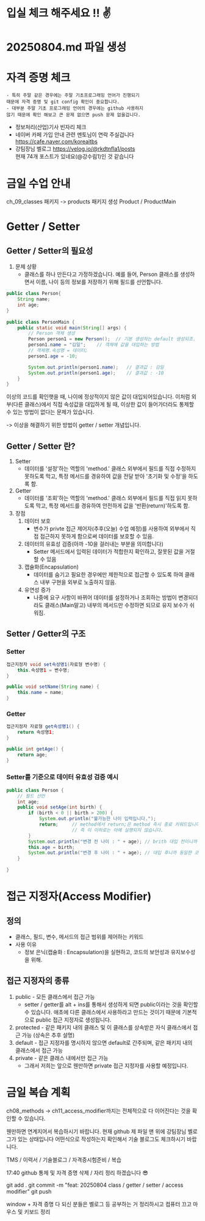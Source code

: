 # 입실 체크 해주세요 !! ✌️
# 20250804.md 파일 생성
# 자격 증명 체크
    - 특히 주말 같은 경우에는 주말 기초프로그래밍 언어가 진행되기
    때문에 자격 증명 및 git config 확인이 중요합니다.
    - 대부분 주말 기초 프로그래밍 언어의 경우에는 github 사용하지
    않기 때문에 확인 해보고 큰 문제 없으면 push 문제 없을겁니다.
- 정보처리(산업)기사 빈자리 체크
- 네이버 카페 가입 안내 관련 멘토님이 연락 주실겁니다
https://cafe.naver.com/koreaitbs
- 강팀장님 벨로그
https://velog.io/@rkdtnfla1/posts     
현재 74개 포스트가 있네요(@강수림1)인 것 같습니다

# 금일 수업 안내
ch_09_classes 패키지 -> products 패키지 생성
Product / ProductMain

# Getter / Setter
## Getter / Setter의 필요성
1. 문제 상황
    - 클래스를 하나 만든다고 가정하겠습니다. 예를 들어, Person 클래스를 생성하면서
        이름, 나이 등의 정보를 저장하기 위해 필드를 선언합니다.
```java
public class Person{
    String name;
    int age; 
}     
    
public class PersonMain {
    public static void main(String[] args) {
        // Person 객체 생성
        Person person1 = new Person();  // 기본 생성자는 default 생성되죠.
        person1.name = "김일";    // 객체에 값을 대입하는 방법
        // 객체명.속성명 = 데이터;
        person1.age = -10;

        System.out.println(person1.name);   // 결과값 : 김일
        System.out.println(person1.age);    // 결과값 : -10
    }
}
```
이상의 코드를 확인햇을 때, 나이에 정상적이지 않은 값이 대입되어있습니다. 이처럼
외부(다른 클래스)에서 직접 속성값을 대입하게 될 때, 이상한 값이 들어가더라도
통제할 수 있는 방법이 없다는 문제가 있습니다.

-> 이상을 해결하기 위한 방법이 getter / setter 개념입니다.

## Getter / Setter 란?
1. Setter
    - 데이터를 '설정'하는 역할의 'method.' 클래스 외부에서 필드를 직접 수정하지
        못하도록 막고, 특정 메서드를 경유하여 값을 전달 받아 '초기화 및 수정'을
        하도록 함.
2. Getter
    - 데이터를 '조회'하는 역할의 'method.' 클래스 외부에서 필드를 직접 읽지
        못하도록 막고, 특정 메서드를 경유하여 안전하게 값을 '반환(return)'하도록 함.
3. 장점
    1. 데이터 보호
        - 변수가 privte 접근 제어자(추후(오늘) 수업 예정)를 사용하여 외부에서
            직접 접근하지 못하게 함으로써 데이터를 보호할 수 있음.
    2. 데이터의 유효성 검증(아까 -10을 걸러내는 부분을 의미합니다)
        - Setter 메서드에서 입력된 데이터가 적합한지 확인하고, 잘못된 값을 거절할 수 있음
    3. 캡슐화(Encapsulation)
        - 데이터를 숨기고 필요한 경우에만 제한적으로 접근할 수 있도록 하여 클래스 내부 구현을
            외부로 노출하지 않음.
    4. 유연성 증가
        - 나중에 요구 사항이 바뀌어 데이터를 설정하거나 조회하는 방법이 변경되더라도
            클래스(Main말고) 내부의 메서드만 수정하면 되므로 유지 보수가 쉬워짐.
## Setter / Getter의 구조
### Setter
```java
접근지정자 void set속성명1(자료형 변수명) {
    this.속성명1 = 변수명;
}

public void setName(String name) {
    this.name = name;
}
```
### Getter
```java
접근지정자 자료형 get속성명1() {
    return 속성명1;
}

public int getAge() {
    return age;
}
```
### Setter를 기준으로 데이터 유효성 검증 예시
```java
public class Person {
    // 필드 선언
    int age;
    public void setAge(int birth) {
        if (birth < 0 || birth > 200) {
            System.out.println("불가능한 나이 입력입니다.");
            return;     // method에서 return;은 method 즉시 종료 키워드입니다.
                        // 즉 이 이하로는 아예 실행되지 않습니다.
        } 
        System.out.println("변경 전 나이 : " + age); // brith 대입 전이니까
        this.age = birth;
        System.out.println("변경 후 나이 : " + age); // 대입 후니까 동일한 코드라도 다른 결과값
    }
    
}
```

# 접근 지정자(Access Modifier)
## 정의
- 클래스, 필드, 변수, 메서드의 접근 범위를 제어하는 키워드
- 사용 이유 
  - 정보 은닉(캡슐화 : Encapsulation)을 실현하고, 코드의 보안성과 유지보수성을 위해.
## 접근 지정자의 종류
1. public - 모든 클래스에서 접근 가능
    - setter / getter를 alt + ins를 통해서 생성하게 되면 public이라는 것을 확인할 수
        있습니다. 애초에 다른 클래스에서 사용하라고 만드는 것이기 때문에 기본적으로
        public 접근 지정자로 생성됩니다.
2. protected - 같은 패키지 내의 클래스 및 이 클래스를 상속받은 자식 클래스에서 접근 가능
   (상속은 추후 설명)
3. default - 접근 지정자를 명시하지 않으면 default로 간주되며, 같은 패키지 내의 클래스에서
    접근 가능
4. private - 같은 클래스 내에서만 접근 가능
    - 그래서 저희는 앞으로 웬만하면 private 접근 지정자를 사용할 예정입니다.



# 금일 복습 계획
ch08_methods -> ch11_access_modifier까지는 전체적으로 다 이어진다는 것을
확인할 수 있습니다.

웬만하면 연계지어서 복습하시기 바랍니다.
현재 github 제 파일 맨 위에 강팀장님 벨로그가 있는 상태입니다
어떤식으로 작성하는지 확인해서 기술 블로그도 체크하시기 바랍니다.

TMS / 이력서 / 기술블로그 / 자격증시험준비 / 복습

17:40 github 통제 및 자격 증명 삭제 / 자리 정리 하겠습니다 😎

git add .
git commit -m "feat: 20250804 class / getter / setter / access modifier"
git push

window + 자격 증명 
다 되신 분들은 벨로그 등 공부하는 거 정리하시고 컴퓨터 끄고 마우스 및 키보드 정리



